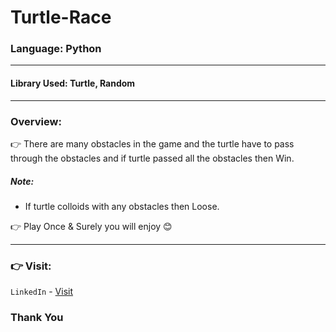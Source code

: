 # Turtle-Race

### Language: Python 

---

#### Library Used: Turtle, Random

--- 

### Overview:

👉 There are many obstacles in the game and the turtle have to pass through the obstacles and if turtle passed all the obstacles then Win.

##### Note:
- If turtle colloids with any obstacles then Loose.

👉 Play Once & Surely you will enjoy 😊 

---

### 👉 Visit:

`LinkedIn` - [Visit](https://linkedin.com/in/anshmnsoni)

### Thank You
